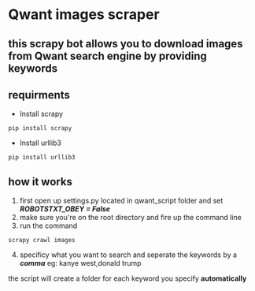 # Qwant images scraper
## this scrapy bot  allows you to download images from Qwant search engine by providing keywords 

## requirments
- Install scrapy
```
pip install scrapy
```
- Install urllib3
```
pip install urllib3
```

## how it works
1) first open up  settings.py  located in qwant_script folder and  set ***ROBOTSTXT_OBEY = False***
2) make sure you're on the root directory and fire up the command line
3) run the command 
```
scrapy crawl images
```
4) specificy what you want to search and seperate the keywords by a ***comma*** eg: kanye west,donald trump

 the script will create a folder for each keyword you specify **automatically** 
